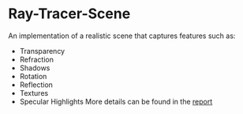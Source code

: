 # Ray-Tracer-Scene
An implementation of a realistic scene that captures features such as:
- Transparency
- Refraction
- Shadows 
- Rotation 
- Reflection
- Textures 
- Specular Highlights
More details can be found in the [report](report/CONTRIBUTING.md)
